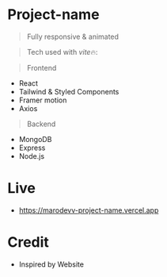 # Project-name

> Fully responsive & animated

> Tech used with *vite*🔥:

> Frontend

-   React
-   Tailwind & Styled Components
-   Framer motion
-   Axios

> Backend

-   MongoDB
-   Express
-   Node.js

# Live

-   https://marodevv-project-name.vercel.app

# Credit

-   Inspired by Website
